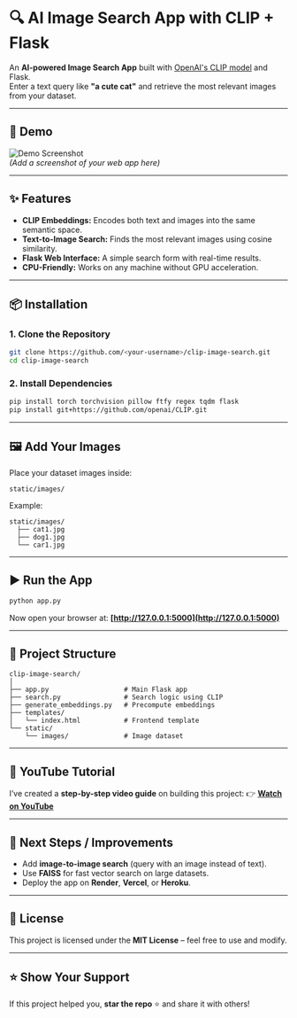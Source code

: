 # 🔍 AI Image Search App with CLIP + Flask

An **AI-powered Image Search App** built with [OpenAI's CLIP model](https://github.com/openai/CLIP) and Flask.  
Enter a text query like **"a cute cat"** and retrieve the most relevant images from your dataset.

---

## 🚀 Demo
![Demo Screenshot](static/demo.png)  
*(Add a screenshot of your web app here)*

---

## ✨ Features
- **CLIP Embeddings:** Encodes both text and images into the same semantic space.
- **Text-to-Image Search:** Finds the most relevant images using cosine similarity.
- **Flask Web Interface:** A simple search form with real-time results.
- **CPU-Friendly:** Works on any machine without GPU acceleration.

---

## 📦 Installation
### 1. Clone the Repository
```bash
git clone https://github.com/<your-username>/clip-image-search.git
cd clip-image-search
````

### 2. Install Dependencies

```bash
pip install torch torchvision pillow ftfy regex tqdm flask
pip install git+https://github.com/openai/CLIP.git
```

---

## 🖼️ Add Your Images

Place your dataset images inside:

```
static/images/
```

Example:

```
static/images/
  ├── cat1.jpg
  ├── dog1.jpg
  └── car1.jpg
```

---

## ▶️ Run the App

```bash
python app.py
```

Now open your browser at:
**[http://127.0.0.1:5000](http://127.0.0.1:5000)**

---

## 📂 Project Structure

```
clip-image-search/
│
├── app.py                   # Main Flask app
├── search.py                # Search logic using CLIP
├── generate_embeddings.py   # Precompute embeddings
├── templates/
│   └── index.html           # Frontend template
└── static/
    └── images/              # Image dataset
```

---

## 🎥 YouTube Tutorial

I’ve created a **step-by-step video guide** on building this project:
👉 **[Watch on YouTube](https://youtube.com/yourvideo)**

---

## 🧠 Next Steps / Improvements

* Add **image-to-image search** (query with an image instead of text).
* Use **FAISS** for fast vector search on large datasets.
* Deploy the app on **Render**, **Vercel**, or **Heroku**.

---

## 📜 License

This project is licensed under the **MIT License** – feel free to use and modify.

---

## ⭐ Show Your Support

If this project helped you, **star the repo** ⭐ and share it with others!

```
